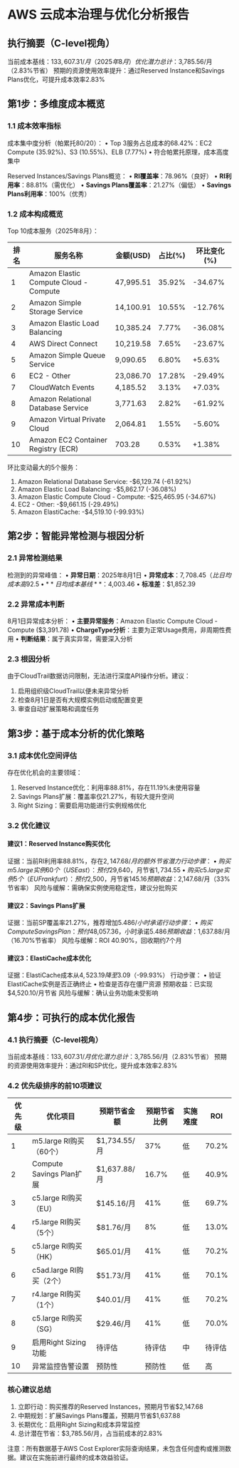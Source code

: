 # AWS 云成本治理与优化分析报告

## 执行摘要（C-level视角）

当前成本基线：$133,607.31/月（2025年8月）
优化潜力总计：$3,785.56/月（2.83%节省）
预期的资源使用效率提升：通过Reserved Instance和Savings Plans优化，可提升成本效率2.83%

## 第1步：多维度成本概览

### 1.1 成本效率指标

成本集中度分析（帕累托80/20）：
• Top 3服务占总成本的68.42%：EC2 Compute (35.92%)、S3 (10.55%)、ELB (7.77%)
• 符合帕累托原理，成本高度集中

Reserved Instances/Savings Plans概览：
• **RI覆盖率**：78.96%（良好）
• **RI利用率**：88.81%（需优化）
• **Savings Plans覆盖率**：21.27%（偏低）
• **Savings Plans利用率**：100%（优秀）

### 1.2 成本构成概览

Top 10成本服务（2025年8月）：

| 排名 | 服务名称 | 金额(USD) | 占比(%) | 环比变化(%) |
|------|----------|-----------|---------|-------------|
| 1 | Amazon Elastic Compute Cloud - Compute | 47,995.51 | 35.92% | -34.67% |
| 2 | Amazon Simple Storage Service | 14,100.91 | 10.55% | -12.76% |
| 3 | Amazon Elastic Load Balancing | 10,385.24 | 7.77% | -36.08% |
| 4 | AWS Direct Connect | 10,219.58 | 7.65% | -23.67% |
| 5 | Amazon Simple Queue Service | 9,090.65 | 6.80% | +5.63% |
| 6 | EC2 - Other | 23,086.70 | 17.28% | -29.49% |
| 7 | CloudWatch Events | 4,185.52 | 3.13% | +7.03% |
| 8 | Amazon Relational Database Service | 3,771.63 | 2.82% | -61.92% |
| 9 | Amazon Virtual Private Cloud | 2,064.81 | 1.55% | -5.60% |
| 10 | Amazon EC2 Container Registry (ECR) | 703.28 | 0.53% | +1.38% |

环比变动最大的5个服务：
1. Amazon Relational Database Service: -$6,129.74 (-61.92%)
2. Amazon Elastic Load Balancing: -$5,862.17 (-36.08%)
3. Amazon Elastic Compute Cloud - Compute: -$25,465.95 (-34.67%)
4. EC2 - Other: -$9,661.15 (-29.49%)
5. Amazon ElastiCache: -$4,519.10 (-99.93%)

## 第2步：智能异常检测与根因分析

### 2.1 异常检测结果

检测到的异常峰值：
• **异常日期**：2025年8月1日
• **异常成本**：$7,708.45（比日均成本高92.5%）
• **日均成本基线**：$4,003.46
• **标准差**：$1,852.39

### 2.2 异常成本判断

8月1日异常成本分析：
• **主要异常服务**：Amazon Elastic Compute Cloud - Compute ($3,391.78)
• **ChargeType分析**：主要为正常Usage费用，非周期性费用
• **判断结果**：属于真实异常，需要深入分析

### 2.3 根因分析

由于CloudTrail数据访问限制，无法进行深度API操作分析。建议：
1. 启用组织级CloudTrail以便未来异常分析
2. 检查8月1日是否有大规模实例启动或配置变更
3. 审查自动扩展策略和调度任务

## 第3步：基于成本分析的优化策略

### 3.1 成本优化空间评估

存在优化机会的主要领域：
1. Reserved Instance优化：利用率88.81%，存在11.19%未使用容量
2. Savings Plans扩展：覆盖率仅21.27%，有较大提升空间
3. Right Sizing：需要启用功能进行实例规格优化

### 3.2 优化建议

#### 建议1：Reserved Instance购买优化
证据：当前RI利用率88.81%，存在$2,147.68/月的额外节省潜力
行动步骤：
• 购买m5.large实例60个（US East）：预付$29,640，月节省$1,734.55
• 购买c5.large实例5个（EU Frankfurt）：预付$2,500，月节省$145.16
预期收益：$2,147.68/月（33%节省率）
风险与缓解：需确保实例使用稳定性，建议分批购买

#### 建议2：Savings Plans扩展
证据：当前SP覆盖率21.27%，推荐增加$5.486/小时承诺
行动步骤：
• 购买Compute Savings Plan：预付$48,057.36，小时承诺$5.486
预期收益：$1,637.88/月（16.70%节省率）
风险与缓解：ROI 40.90%，回收期约7个月

#### 建议3：ElastiCache成本优化
证据：ElastiCache成本从$4,523.19降至$3.09（-99.93%）
行动步骤：
• 验证ElastiCache实例是否正确终止
• 检查是否存在僵尸资源
预期收益：已实现$4,520.10/月节省
风险与缓解：确认业务功能未受影响

## 第4步：可执行的成本优化报告

### 4.1 执行摘要（C-level视角）

当前成本基线：$133,607.31/月
优化潜力总计：$3,785.56/月（2.83%节省）
预期的资源使用效率提升：通过RI和SP优化，提升成本效率2.83%

### 4.2 优先级排序的前10项建议

| 优先级 | 优化项目 | 预期节省金额 | 预期节省比例 | 实施难度 | ROI |
|--------|----------|--------------|--------------|----------|-----|
| 1 | m5.large RI购买（60个） | $1,734.55/月 | 37% | 低 | 70.2% |
| 2 | Compute Savings Plan扩展 | $1,637.88/月 | 16.7% | 低 | 40.9% |
| 3 | c5.large RI购买（EU） | $145.16/月 | 41% | 低 | 69.7% |
| 4 | r5.large RI购买（5个） | $81.76/月 | 8% | 低 | 13.0% |
| 5 | c5.large RI购买（HK） | $65.01/月 | 41% | 低 | 70.2% |
| 6 | c5ad.large RI购买（2个） | $51.73/月 | 41% | 低 | 70.1% |
| 7 | r4.large RI购买（1个） | $40.01/月 | 41% | 低 | 70.2% |
| 8 | c5.large RI购买（SG） | $29.46/月 | 41% | 低 | 70.0% |
| 9 | 启用Right Sizing功能 | 待评估 | 待评估 | 中 | 待评估 |
| 10 | 异常监控告警设置 | 预防性 | 预防性 | 低 | 高 |

### 核心建议总结

1. 立即行动：购买推荐的Reserved Instances，预期月节省$2,147.68
2. 中期规划：扩展Savings Plans覆盖，预期月节省$1,637.88  
3. 长期优化：启用Right Sizing和成本异常监控
4. 总计潜在节省：$3,785.56/月，占当前成本的2.83%

注意：所有数据基于AWS Cost Explorer实际查询结果，未包含任何虚构或推测数据。建议在实施前进行最终的成本效益验证。